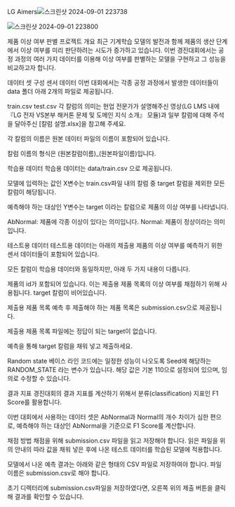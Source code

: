 

LG Aimers![스크린샷 2024-09-01 223738](https://github.com/user-attachments/assets/ebe892d7-707a-46cf-8723-d67dcdc86207)

![스크린샷 2024-09-01 223800](https://github.com/user-attachments/assets/cb93853e-c3c0-44ea-b1a4-870cdb80d795)

제품 이상 여부 판별 프로젝트
개요
​최근 기계학습 모델의 발전과 함께 제품의 생산 단계에서 이상 여부를 미리 판단하려는 시도가 증가하고 있습니다.
이번 경진대회에서는 공정 과정의 여러 가지 데이터를 이용해 이상 여부를 판별하는 모델을 구현하고 그 성능을 비교하고자 합니다.



데이터 셋 구성
센서 데이터
이번 대회에서는 각종 공정 과정에서 발생한 데이터들이 data 폴더 아래 2개의 파일로 제공됩니다.

train.csv
test.csv
각 칼럼의 의미는 현업 전문가가 설명해주신 영상(LG LMS 내에 『LG 전자 VS본부 해커톤 문제 및 도메인 지식 소개』 모듈)과 일부 칼럼에 대해 주석을 달아주신 [칼럼 설명.xlsx]을 참고해 주세요.

각 칼럼의 이름은 원본 데이터 파일의 이름이 포함되어 있습니다.

칼럼 이름의 형식은 (원본칼럼이름)_(원본파일이름)입니다.



학습용 데이터
학습용 데이터는 data/train.csv 으로 제공됩니다.

모델에 입력하는 값인 X변수는 train.csv파일 내의 칼럼 중 target 칼럼을 제외한 모든 칼럼이 해당됩니다.

예측해야 하는 대상인 Y변수는 target 이라는 칼럼으로 제품의 이상 여부를 나타냅니다.

AbNormal: 제품에 각종 이상이 있다는 의미입니다.
Normal: 제품이 정상이라는 의미입니다.


테스트용 데이터
테스트용 데이터는 아래의 제출용 제품의 이상 여부를 예측하기 위한 센서 데이터들이 포함되어 있습니다.

모든 칼럼이 학습용 데이터와 동일하지만, 아래 두 가지 내용이 다릅니다.

제품의 id가 포함되어 있습니다. 이는 제출용 제품 목록의 이상 여부를 채점하기 위해 사용됩니다.
target 칼럼이 비어있습니다.


제출용 제품 목록
예측 후 제출해야 하는 제품 목록은 submission.csv으로 제공됩니다.

제출용 제품 목록 파일에는 정답이 되는 target이 없습니다.

예측을 통해 target 칼럼을 채워 넣고 제출하세요.



Random state
베이스 라인 코드에는 일정한 성능이 나오도록 Seed에 해당하는 RANDOM_STATE 라는 변수가 있습니다. 해당 값은 기본 110으로 설정되어 있으며, 임의로 수정할 수 있습니다.

결과 지표
경진대회의 결과 지표를 계산하기 위해서 분류(classification) 지표인 F1 Score를 활용합니다.

이번 대회에서 사용하는 데이터 셋은 AbNormal과 Normal의 개수 차이가 심한 편으로, 예측해야 하는 대상인 AbNormal을 기준으로 F1 Score를 계산합니다.



채점 방법
채점을 위해 submission.csv 파일을 읽고 저장해야 합니다. 읽은 파일을 위의 안내의 따라 값을 채워 넣은 후에 나온 테스트 데이터를 학습된 모델에 적용합니다.

모델에서 나온 예측 결과는 아래와 같은 형태의 CSV 파일로 저장하여야 합니다. 파일 이름은 submission.csv로 해야 합니다.



초기 디렉터리에 submission.csv파일을 저장하였다면, 오른쪽 위의 제출 버튼을 클릭해 결과를 확인할 수 있습니다.
